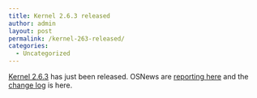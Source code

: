 ```yaml
---
title: Kernel 2.6.3 released
author: admin
layout: post
permalink: /kernel-263-released/
categories:
  - Uncategorized
---
```

[Kernel 2.6.3][1] has just been released. OSNews are [reporting here][2] and the [change log][3] is here.

 [1]: http://www.kernel.org/
 [2]: http://www.osnews.com/story.php?news_id=6062
 [3]: http://kernel.org/pub/linux/kernel/v2.6/ChangeLog-2.6.3